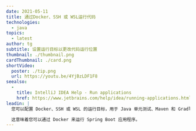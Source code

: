 ```yaml
---
date: 2021-05-11
title: 通过Docker、SSH 或 WSL运行代码
technologies:
  - java
topics:
  - latest
author: tg
subtitle: 设置运行目标以更改代码运行位置
thumbnail: ./thumbnail.png
cardThumbnail: ./card.png
shortVideo:
  poster: ./tip.png
  url: https://youtu.be/4YjBzLDF1F8
seealso:
  - 
    title: IntelliJ IDEA Help - Run applications
    href: https://www.jetbrains.com/help/idea/running-applications.html
leadin: |
  您可以配置 Docker、SSH 或 WSL 的运行目标，用于 Java 单元测试、Maven 和 Gradle 项目，以及 Spring Boot、Micronaut 和 Quakus 应用程序。

  这意味着您可以通过 Docker 来运行 Spring Boot 应用程序。
---
```


